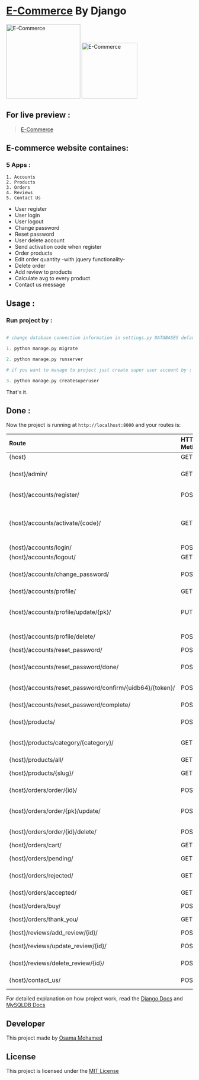 # [E-Commerce](https://buysell-osama-mohamed-django.herokuapp.com) By Django

[<img src="https://www.djangoproject.com/s/img/logos/django-logo-negative.png" width="200" title="E-Commerce" >](https://buysell-osama-mohamed-django.herokuapp.com)
[<img src="https://www.mysql.com/common/logos/logo-mysql-170x115.png" width="150" title="E-Commerce" >](https://buysell-osama-mohamed-django.herokuapp.com)


## For live preview :
> [E-Commerce](https://buysell-osama-mohamed-django.herokuapp.com)


## E-commerce website containes:
### 5 Apps :
    1. Accounts
    2. Products
    3. Orders
    4. Reviews
    5. Contact Us
* User register 
* User login
* User logout 
* Change password
* Reset password
* User delete account
* Send activation code when register
* Order products
* Edit order quantity -with jquery functionality-
* Delete order
* Add review to products
* Calculate avg to every product
* Contact us message



## Usage :
### Run project by :

``` python

# change database connection information in settings.py DATABASES default values with your info then run 

1. python manage.py migrate

2. python manage.py runserver

# if you want to manage to project just create super user account by :

3. python manage.py createsuperuser

```

That's it.

## Done :

Now the project is running at `http://localhost:8000` and your routes is:


| Route                                                      | HTTP Method 	   | Description                           	      |
|:-----------------------------------------------------------|:----------------|:---------------------------------------------|
| {host}       	                                             | GET       	   | Home page                                    |
| {host}/admin/  	                                         | GET      	   | Admin control panel                     	  |
| {host}/accounts/register/                                  | POST      	   | User register           	                  |
| {host}/accounts/activate/{code}/                           | GET      	   | Activate user account after register         |
| {host}/accounts/login/                                     | POST      	   | User login           	                      |
| {host}/accounts/logout/                                    | GET      	   | User logout           	                      |
| {host}/accounts/change_password/                           | POST      	   | User change password           	          |
| {host}/accounts/profile/                                   | GET      	   | User profile          	                      |
| {host}/accounts/profile/update/{pk}/                       | PUT      	   | User update checkout information             |
| {host}/accounts/profile/delete/                            | POST      	   | User delete account           	              |
| {host}/accounts/reset_password/                            | POST      	   | User email           	                      |
| {host}/accounts/reset_password/done/                       | POST      	   | Send reset password email           	      |
| {host}/accounts/reset_password/confirm/{uidb64}/{token}/   | POST      	   | Enter new password           	              |
| {host}/accounts/reset_password/complete/                   | POST      	   | Finish reset password           	          |
| {host}/products/                                           | POST      	   | Products page          	                  |
| {host}/products/category/{category}/                       | GET      	   | Search products by category          	      |
| {host}/products/all/                                       | GET      	   | All products           	                  |
| {host}/products/{slug}/                                    | GET      	   | Product detail           	                  |
| {host}/orders/order/{id}/                                  | POST      	   | Order product           	                  |
| {host}/orders/order/{pk}/update/                           | POST      	   | Update order quantity           	          |
| {host}/orders/order/{id}/delete/                           | POST      	   | Delete order           	                  |
| {host}/orders/cart/                                        | GET      	   | Cart page           	                      |
| {host}/orders/pending/                                     | GET      	   | Pending orders           	                  |
| {host}/orders/rejected/                                    | GET      	   | Rejected orders           	                  |
| {host}/orders/accepted/                                    | GET      	   | Accepted orders           	                  |
| {host}/orders/buy/                                         | POST      	   | Buy orders          	                      |
| {host}/orders/thank_you/                                   | GET      	   | Thank you page          	                  |
| {host}/reviews/add_review/{id}/                            | POST      	   | Add review           	                      |
| {host}/reviews/update_review/{id}/                         | POST      	   | Update review           	                  |
| {host}/reviews/delete_review/{id}/                         | POST      	   | Delete review           	                  |
| {host}/contact_us/                                         | POST      	   | Contact us message           	              |


For detailed explanation on how project work, read the [Django Docs](https://docs.djangoproject.com/en/1.11/) and [MySQLDB Docs](https://dev.mysql.com/doc/)

## Developer
This project made by [Osama Mohamed](https://www.facebook.com/osama.mohamed.ms)

## License
This project is licensed under the [MIT License](https://opensource.org/licenses/MIT)
